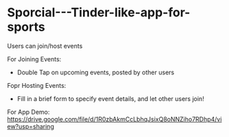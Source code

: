 # Sporcial---Tinder-like-app-for-sports

Users can join/host events

For Joining Events:
- Double Tap on upcoming events, posted by other users

Fopr Hosting Events:
- Fill in a brief form to specify event details, and let other users join!

For App Demo:
https://drive.google.com/file/d/1R0zbAkmCcLbhqJsixQ8oNNZiho7RDhp4/view?usp=sharing
